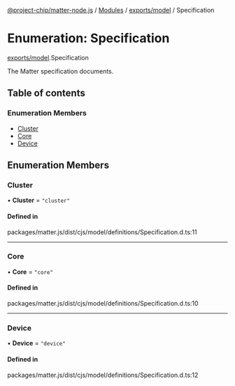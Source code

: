 [@project-chip/matter-node.js](../README.md) / [Modules](../modules.md) / [exports/model](../modules/exports_model.md) / Specification

# Enumeration: Specification

[exports/model](../modules/exports_model.md).Specification

The Matter specification documents.

## Table of contents

### Enumeration Members

- [Cluster](exports_model.Specification-1.md#cluster)
- [Core](exports_model.Specification-1.md#core)
- [Device](exports_model.Specification-1.md#device)

## Enumeration Members

### Cluster

• **Cluster** = ``"cluster"``

#### Defined in

packages/matter.js/dist/cjs/model/definitions/Specification.d.ts:11

___

### Core

• **Core** = ``"core"``

#### Defined in

packages/matter.js/dist/cjs/model/definitions/Specification.d.ts:10

___

### Device

• **Device** = ``"device"``

#### Defined in

packages/matter.js/dist/cjs/model/definitions/Specification.d.ts:12
